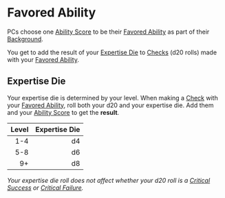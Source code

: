 # Favored Ability

PCs choose one [Ability Score](Chosen%20Statistics/Ability%20Scores.md) to be their [Favored Ability](Favored%20Ability.md) as part of their [Background](Background.md).

You get to add the result of your [Expertise Die](Favored%20Ability.md#Expertise%20Die) to [Checks](../Game%20Procedures/Core%20Procedures/Check.md) (d20 rolls) made with your [Favored Ability](Favored%20Ability.md).

## Expertise Die

Your expertise die is determined by your level. When making a [Check](../Game%20Procedures/Core%20Procedures/Check.md) with your [Favored Ability](Favored%20Ability.md), roll both your d20 and your expertise die. Add them and your [Ability Score](Chosen%20Statistics/Ability%20Scores.md) to get the **result**.

| Level | Expertise Die |
| ----: | ------------: |
|   1-4 |            d4 |
|   5-8 |            d6 |
|    9+ |            d8 |

*Your expertise die roll does not affect whether your d20 roll is a [Critical Success](../Game%20Procedures/Die%20Rolling%20Mechanics/Critical%20Success.md) or [Critical Failure](../Game%20Procedures/Die%20Rolling%20Mechanics/Critical%20Failure.md).*
